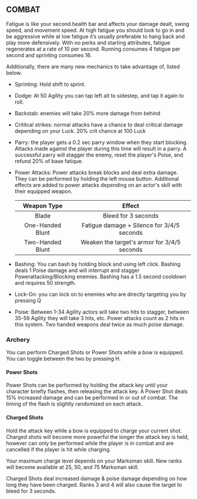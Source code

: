 ## COMBAT

Fatigue is like your second health bar and affects your damage dealt, swing speed, and movement speed. At high fatigue you should look to go in and be aggressive while at low fatigue it’s usually preferable to hang back and play more defensively. With no perks and starting attributes, fatigue regenerates at a rate of 10 per second. Running consumes 4 fatigue per second and sprinting consumes 16. 

Additionally, there are many new mechanics to take advantage of, listed below.

- Sprinting: Hold shift to sprint.

- Dodge: At 50 Agility you can tap left alt to sidestep, and tap it again to roll.

- Backstab: enemies will take 20% more damage from behind

- Crititcal strikes: normal attacks have a chance to deal critical damage depending on your Luck. 20% crit chance at 100 Luck

- Parry: the player gets a 0.2 sec parry window when they start blocking. Attacks made against the player during this time will result in a parry. A successful parry will stagger the enemy, reset the player's Poise, and refund 20% of base fatique.

- Power Attacks: Power attacks break blocks and deal extra damage. They can be performed by holding the left mouse button. Additional effects are added to power attacks depending on an actor's skill with their equipped weapon.

  | Weapon Type    | Effect | 
  |:--------------:|:-------------:|
  | Blade | Bleed for 3 seconds
  | One-Handed Blunt | Fatigue damage + Silence for 3/4/5 seconds
  | Two-Handed Blunt | Weaken the target's armor for 3/4/5 seconds

- Bashing: You can bash by holding block and using left click. Bashing deals 1 Poise damage and will interrupt and stagger Powerattacking/Blocking enemies. Bashing has a 1.5 second cooldown and requires 50 strength.

- Lock-On: you can lock on to enemies who are directly targeting you by pressing Q

- Poise: Between 1-34 Agility actors will take two hits to stagger, between 35-59 Agility they will take 3 hits, etc. Power attacks count as 2 hits in this system. Two handed weapons deal twice as much poise damage.

### Archery

You can perform Charged Shots or Power Shots while a bow is equipped. You can toggle between the two by pressing H.

#### Power Shots

Power Shots can be performed by holding the attack key until your character briefly flashes, then releasing the attack key. A Power Shot deals 15% increased damage and can be performed in or out of combat. The timing of the flash is slightly randomized on each attack.

#### Charged Shots
Hold the attack key while a bow is equipped to charge your current shot. Charged shots will become more powerful the longer the attack key is held, however can only be performed while the player is in combat and are cancelled if the player is hit while charging.

Your maximum charge level depends on your Marksman skill. New ranks will become available at 25, 50, and 75 Marksman skill.

Charged Shots deal increased damage & poise damage depending on how long they have been charged. Ranks 3 and 4 will also cause the target to bleed for 3 seconds.
